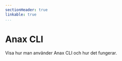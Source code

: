 ```yaml
---
sectionHeader: true
linkable: true
...
```

Anax CLI
=======================

Visa hur man använder Anax CLI och hur det fungerar.
